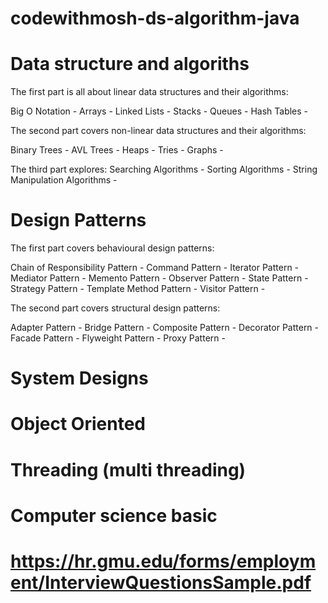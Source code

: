 # codewithmosh-ds-algorithm-java
# Data structure and algoriths

The first part is all about linear data structures and their algorithms:

Big O Notation - 
Arrays - 
Linked Lists - 
Stacks - 
Queues - 
Hash Tables - 

The second part covers non-linear data structures and their algorithms:

Binary Trees - 
AVL Trees - 
Heaps - 
Tries - 
Graphs - 

The third part explores:
Searching Algorithms - 
Sorting Algorithms - 
String Manipulation Algorithms - 

# Design Patterns
The first part covers behavioural design patterns:

Chain of Responsibility Pattern - 
Command Pattern - 
Iterator Pattern - 
Mediator Pattern - 
Memento Pattern - 
Observer Pattern - 
State Pattern - 
Strategy Pattern - 
Template Method Pattern - 
Visitor Pattern - 

The second part covers structural design patterns:

Adapter Pattern - 
Bridge Pattern - 
Composite Pattern - 
Decorator Pattern - 
Facade Pattern - 
Flyweight Pattern - 
Proxy Pattern - 

# System Designs

# Object Oriented

# Threading (multi threading)

# Computer science basic

# https://hr.gmu.edu/forms/employment/InterviewQuestionsSample.pdf
